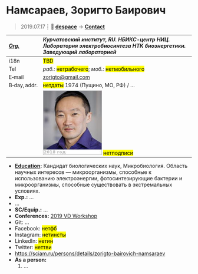 # Намсараев, Зоригто Баирович
> 2019.07.17 ┊ **🚀 [despace](index.md)** → **[Contact](contact.md)**

|*[Org.](contact.md)*|*Курчатовский институт, RU. НБИКС-центр НИЦ. Лаборатория электробиосинтеза НТК биоэнергетики. Заведующий лабораторией*|
|:--|:--|
|i18n| <mark>TBD</mark> |
|Tel|*раб.:* <mark>нетрабочего</mark>; *моб.:* <mark>нетмобильного</mark> |
|E‑mail| <zorigto@gmail.com> |
|B‑day, addr.| <mark>нетдаты</mark> 1974 (Пущино, МО, РФ) / … |
|| [![](f/contact/n/namsaraev_001_photo_thumb.jpg)](f/contact/n/namsaraev_001_photo.jpg) <mark>нетподписи</mark> |

   - **[Education](edu.md):** Кандидат биологических наук, Микробиология. Область научных интересов — микроорганизмы, способные к использованию электроэнергии, фотосинтезирующие бактерии и микроорганизмы, способные существовать в экстремальных условиях.
   - **Exp.:** …
   - …
   - **SC/Equip.:** …
   - **Conferences:** [2019 VD Workshop](vdws2019.md)
   - Git: …
   - Facebook: <mark>нетфб</mark>
   - Instagram: <mark>нетинсты</mark>
   - LinkedIn: <mark>нетин</mark>
   - Twitter: <mark>неттви</mark>
   - <https://sciam.ru/persons/details/zorigto-bairovich-namsaraev>
   - **As a person:**
      1. …
